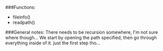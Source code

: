 ###Functions:
- fileinfo() 
- readpath()


###General notes:
There needs to be recursion somewhere, I'm not sure where though...
We start by opening the path specified, then go through everything inside of it.
just the first step tho...
